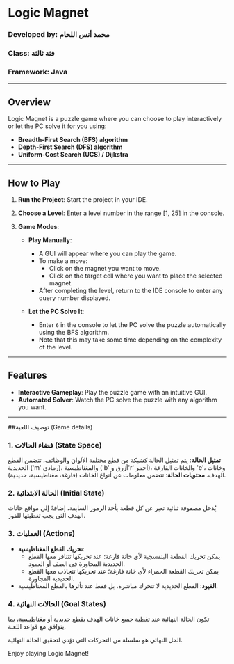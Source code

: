 # Logic Magnet

### Developed by: محمد أنس اللحام
### Class: فئة ثالثة
### Framework: Java

---

## Overview
Logic Magnet is a puzzle game where you can choose to play interactively or let the PC solve it for you using:
- **Breadth-First Search (BFS) algorithm**
- **Depth-First Search (DFS) algorithm**
- **Uniform-Cost Search (UCS) / Dijkstra**

---

## How to Play

1. **Run the Project**: Start the project in your IDE.

2. **Choose a Level**: Enter a level number in the range [1, 25] in the console.

3. **Game Modes**:
    - **Play Manually**:
        - A GUI will appear where you can play the game.
        - To make a move:
            - Click on the magnet you want to move.
            - Click on the target cell where you want to place the selected magnet.
        - After completing the level, return to the IDE console to enter any query number displayed.

    - **Let the PC Solve It**:
        - Enter `6` in the console to let the PC solve the puzzle automatically using the BFS algorithm.
        - Note that this may take some time depending on the complexity of the level.

---

## Features

- **Interactive Gameplay**: Play the puzzle game with an intuitive GUI.
- **Automated Solver**: Watch the PC solve the puzzle with any algorithm you want.

---

##توصيف اللعبة (Game details)

### 1. فضاء الحالات (State Space)
**تمثيل الحالة**: يتم تمثيل الحالة كشبكة من قطع مختلفة الألوان والوظائف، تتضمن القطع الحديدية ('m' رمادي)، والمغناطيسية ('b' أزرق و'r' أحمر)، والخانات الفارغة 'e'، وخانات الهدف.
**محتويات الحالة**: تتضمن معلومات عن أنواع الخانات (فارغة، مغناطيسية، حديدية).

### 2. الحالة الابتدائية (Initial State)
يُدخل مصفوفة ثنائية تعبر عن كل قطعة بأحد الرموز السابقة، إضافةً إلى مواقع خانات الهدف التي يجب تغطيتها للفوز.

### 3. العمليات (Actions)
- **تحريك القطع المغناطيسية**:
    - يمكن تحريك القطعة البنفسجية لأي خانة فارغة؛ عند تحريكها تتنافر معها القطع الحديدية المجاورة في الصف أو العمود.
    - يمكن تحريك القطعة الحمراء لأي خانة فارغة؛ عند تحريكها تتجاذب معها القطع الحديدية المجاورة.
- **القيود**: القطع الحديدية لا تتحرك مباشرة، بل فقط عند تأثرها بالقطع المغناطيسية.

### 4. الحالات النهائية (Goal States)
تكون الحالة النهائية عند تغطية جميع خانات الهدف بقطع حديدية أو مغناطيسية، بما يتوافق مع قواعد اللعبة.

الحل النهائي هو سلسلة من التحركات التي تؤدي لتحقيق الحالة النهائية.

Enjoy playing Logic Magnet!
